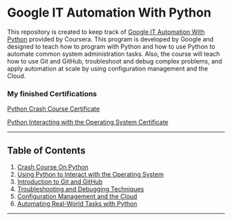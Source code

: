 # Google IT Automation With Python

This repository is created to keep track of [Google IT Automation With Python](https://www.coursera.org/professional-certificates/google-it-automation) provided by Coursera. This program is developed by Google and designed to teach how to program with Python and how to use Python to automate common system administration tasks. Also, the course will teach how to use Git and GitHub, troubleshoot and debug complex problems, and apply automation at scale by using configuration management and the Cloud.


### My finished Certifications

[Python Crash Course Certificate](https://coursera.org/share/b89d818ca49a4d2d86ae18e270c969a1)

[Python Interacting with the Operating System Certificate](https://coursera.org/share/9aefcc5cbc07fc8887494dda0a489f1d)

<!-- [Git and GitHub Certificate]()

[Troubleshooting and Debugging Techniques Certificate]()

[Automating Real World Tasks with Python Certificate]()

[Configuration and Cloud Management Certificate]()

[Google IT Automation with Python Professional Certificate]() -->

---

## Table of Contents

1. [Crash Course On Python](https://github.com/justisGipson/google_cert/tree/master/python_crash_course)
2. [Using Python to Interact with the Operating System](https://github.com/justisGipson/google_cert/tree/master/using-python-interacting-with-os)
3. [Introduction to Git and GitHub](https://github.com/justisGipson/google_cert/tree/master/git-and-github)
4. [Troubleshooting and Debugging Techniques](https://github.com/justisGipson/google_cert/tree/master/troubleshooting_and_debugging)
5. [Configuration Management and the Cloud](https://github.com/justisGipson/google_cert/tree/master/configuration_management_and_the_cloud)
6. [Automating Real-World Tasks with Python](https://github.com/justisGipson/google_cert/tree/master/automating_real_world_tasks_with_python)

---
